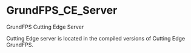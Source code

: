 GrundFPS_CE_Server
==================

GrundFPS Cutting Edge Server

Cutting Edge server is located in the compiled versions of Cutting Edge GrundFPS.
